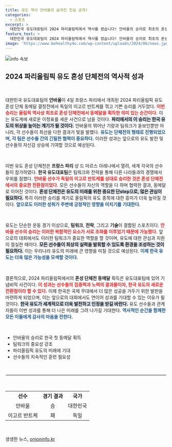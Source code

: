 ```yaml
---
title: 유도 역사 안바울의 숨겨진 진실 공개!
categories:
  - 스포츠
excerpt: >
  대한민국 유도대표팀이 2024 파리올림픽에서 역사를 썼습니다! 안바울의 승리로 최초의 혼성 단체전 동메달을 차지하며 감동의 순간을 선사했습니다.
feature_text: >
  대한민국 유도대표팀이 2024 파리올림픽에서 역사를 썼습니다! 안바울의 승리로 최초의 혼성 단체전 동메달을 차지하며 감동의 순간을 선사했습니다.
image: 'https://www.behealthy4u.com/wp-content/uploads/2024/06/news.jpg'
---
```


<p><img src="https://www.behealthy4u.com/wp-content/uploads/2024/06/news.jpg" alt="info 속보" /></p>

<h2 data-ke-size="size26">2024 파리올림픽 유도 혼성 단체전의 역사적 성과</h2>

<p data-ke-size="size16">&nbsp;</p>

<p>대한민국 유도대표팀의 <b>안바울</b>이 4일 프랑스 파리에서 개최된 2024 파리올림픽 유도 혼성 단체 동메달 결정전에서 독일의 이고르 반트케를 꺾고 기쁜 승리를 거두었다. <b><span style="color: #ee2323;">이번 승리는 올림픽 역사상 최초로 혼성 단체전에서 동메달을 획득한 의미 있는 순간이다.</span></b> 이는 유도계에 새로운 이정표를 세운 사건으로 남을 것이다. <b><span style="background-color: #21538527;">파리에서의 이 승리는 한국 유도의 위상을 높이는 계기가 될 것이다.</span></b> 안바울의 뛰어난 기량과 팀워크가 돋보인뿐만 아니라, 각 선수들이 최선을 다한 결과가 빛을 발했다. <b><span style="color: #1a5490;">유도는 단체전의 형태로 진행되었으며, 각 팀은 선수들 간의 긴밀한 협력이 중요하다.</span></b> 이러한 성과는 앞으로의 유도 발전 및 선수들의 자신감 상승에 기여할 것으로 예상된다.</p></p>

<p data-ke-size="size16">&nbsp;</p>

<p>이번 유도 혼성 단체전은 <b>프랑스 파리</b> 샹 드 마르스 아레나에서 열려, 세계 각국의 선수들이 참가하였다. <b>한국 유도대표팀</b>은 팀워크와 전략을 통해 다른 나라들과의 경쟁에서 우위를 점했다. <b><span style="color: #ee2323;">안바울 선수가 독일의 이고르 반트케를 상대로 승리한 것은 혼성 단체전에서의 중요한 전환점이었다.</span></b> 모든 선수들이 자신의 역할을 다 하며 협력한 결과, 동메달로 이어진 것이다. <b><span style="background-color: #21538527;">혼성 단체전은 유도의 미래를 위한 중요한 단step으로, 많은 관심이 필요하다.</span></b> 특히 이러한 승리를 계기로 올림픽의 유도 종목에 대한 흥미가 더욱 높아질 것이다. <b><span style="color: #1a5490;">앞으로도 이러한 성취가 주변에 긍정적인 영향을 미치기를 기대한다.</span></b></p>

<p data-ke-size="size16">&nbsp;</p>

<p>유도는 단순한 운동 경기 이상으로, <b>팀워크</b>, <b>전략</b>, 그리고 <b>기술</b>이 결합된 스포츠이다. <b><span style="color: #ee2323;">안바울 선수의 승리는 이러한 복합적인 요소가 서로 조화를 이루었기 때문에 가능했다.</span></b> 앞으로의 대회에서도 이러한 팀워크가 중요한 역할을 할 것이며, 유도에 대한 관심과 지원이 절실한 때이다. <b><span style="background-color: #21538527;">모든 선수들이 최상의 실력을 발휘할 수 있도록 환경을 조성하는 것이 필요하다.</span></b> 이는 우리나라 유도의 미래에 큰 영향을 미칠 것으로 예상된다. <b><span style="color: #1a5490;">이제 한국 유도는 더욱 많은 가능성을 모색할 것이다.</span></b></p>

<p data-ke-size="size16">&nbsp;</p>

<p>결론적으로, 2024 파리올림픽에서의 <b>혼성 단체전 동메달</b> 획득은 유도대표팀에 있어 기념비적 사건이다. <b><span style="color: #ee2323;">이 성과는 선수들의 집중력과 노력의 결과물이자, 한국 유도의 새로운 전환점이라 할 수 있다.</span></b> 이제 한국은 국제 무대에서 더 많은 성공을 거두기 위한 발판을 마련하게 되었으며, 이는 앞으로의 대회에서도 연이어 성과를 기대할 수 있는 이유가 될 것이다. <b><span style="background-color: #21538527;">한국 유도가 세계적으로 더욱 발전하고 인정을 받길 바란다.</span></b> 유도 선수들과 관계자들이 이번 성과를 통해 더 나은 미래를 그려 나가길 기대한다. <b><span style="color: #1a5490;">역사적인 순간을 함께한 모든 이들에게 감사의 마음을 전한다.</span></b></p>

<p data-ke-size="size16">&nbsp;</p>

<ul>
<li>안바울의 승리로 한국 첫 동메달 획득</li>
<li>팀워크의 중요성 강조</li>
<li>파리올림픽 유도의 미래에 기대</li>
<li>선수들의 지속적인 훈련 필요성</li>
</ul>

<p data-ke-size="size16">&nbsp;</p>

<hr style="border: 2px solid #eee;">

<p data-ke-size="size16">&nbsp;</p>

<table style="width: 100%;">
  <tr>
    <td style="text-align: center; height: 17px;"><b>선수</b></td>
    <td style="text-align: center; height: 17px;"><b>경기 결과</b></td>
    <td style="text-align: center; height: 17px;"><b>국가</b></td>
  </tr>
  <tr>
    <td style="text-align: center; height: 17px;">안바울</td>
    <td style="text-align: center; height: 17px;">승</td>
    <td style="text-align: center; height: 17px;">대한민국</td>
  </tr>
  <tr>
    <td style="text-align: center; height: 17px;">이고르 반트케</td>
    <td style="text-align: center; height: 17px;">패</td>
    <td style="text-align: center; height: 17px;">독일</td>
  </tr>
</table>

<p data-ke-size="size16">&nbsp;</p>
생생한 뉴스, <a href="https://onioninfo.kr" rel="dofollow">onioninfo.kr</a>


